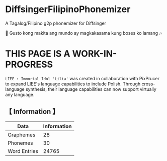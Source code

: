 # DiffsingerFilipinoPhonemizer
A Tagalog/Filipino g2p phonemizer for Diffsinger

🎵 Gusto kong makita ang mundo ay magkakasama kung boses ko lamang 🎶

# THIS PAGE IS A WORK-IN-PROGRESS

`LIEE : Immortal Idol 'Lilia'` was created in collaboration with PixPrucer to expand LIEE's language capabilities to include Polish. 
Through cross-language synthesis, their language capabilities can now support virtually any language.
 
## 【 Information 】 

| Data | Information | 
| ---  | --- |
| Graphemes | 28 |
| Phonemes | 30 |
| Word Entries | 24765 |
